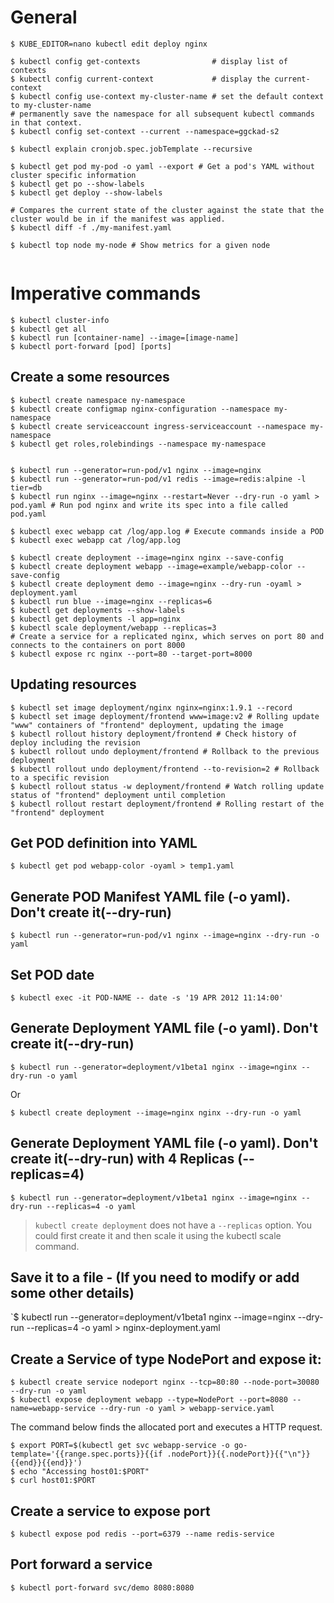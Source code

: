 # General
```
$ KUBE_EDITOR=nano kubectl edit deploy nginx

$ kubectl config get-contexts                # display list of contexts 
$ kubectl config current-context             # display the current-context
$ kubectl config use-context my-cluster-name # set the default context to my-cluster-name
# permanently save the namespace for all subsequent kubectl commands in that context.
$ kubectl config set-context --current --namespace=ggckad-s2

$ kubectl explain cronjob.spec.jobTemplate --recursive

$ kubectl get pod my-pod -o yaml --export # Get a pod's YAML without cluster specific information
$ kubectl get po --show-labels
$ kubectl get deploy --show-labels

# Compares the current state of the cluster against the state that the cluster would be in if the manifest was applied.
$ kubectl diff -f ./my-manifest.yaml

$ kubectl top node my-node # Show metrics for a given node


```
# Imperative commands

```
$ kubectl cluster-info
$ kubectl get all
$ kubectl run [container-name] --image=[image-name]
$ kubectl port-forward [pod] [ports]
```

## Create a some resources
```
$ kubectl create namespace ny-namespace
$ kubectl create configmap nginx-configuration --namespace my-namespace
$ kubectl create serviceaccount ingress-serviceaccount --namespace my-namespace
$ kubectl get roles,rolebindings --namespace my-namespace


$ kubectl run --generator=run-pod/v1 nginx --image=nginx
$ kubectl run --generator=run-pod/v1 redis --image=redis:alpine -l tier=db
$ kubectl run nginx --image=nginx --restart=Never --dry-run -o yaml > pod.yaml # Run pod nginx and write its spec into a file called pod.yaml

$ kubectl exec webapp cat /log/app.log # Execute commands inside a POD
$ kubectl exec webapp cat /log/app.log

$ kubectl create deployment --image=nginx nginx --save-config
$ kubectl create deployment webapp --image=example/webapp-color --save-config
$ kubectl create deployment demo --image=nginx --dry-run -oyaml > deployment.yaml
$ kubectl run blue --image=nginx --replicas=6
$ kubectl get deployments --show-labels
$ kubectl get deployments -l app=nginx
$ kubectl scale deployment/webapp --replicas=3
# Create a service for a replicated nginx, which serves on port 80 and connects to the containers on port 8000
$ kubectl expose rc nginx --port=80 --target-port=8000
```

## Updating resources
```
$ kubectl set image deployment/nginx nginx=nginx:1.9.1 --record
$ kubectl set image deployment/frontend www=image:v2 # Rolling update "www" containers of "frontend" deployment, updating the image
$ kubectl rollout history deployment/frontend # Check history of deploy including the revision 
$ kubectl rollout undo deployment/frontend # Rollback to the previous deployment
$ kubectl rollout undo deployment/frontend --to-revision=2 # Rollback to a specific revision
$ kubectl rollout status -w deployment/frontend # Watch rolling update status of "frontend" deployment until completion
$ kubectl rollout restart deployment/frontend # Rolling restart of the "frontend" deployment

```

## Get POD definition into YAML
```
$ kubectl get pod webapp-color -oyaml > temp1.yaml
```

## Generate POD Manifest YAML file (-o yaml). Don't create it(--dry-run)
```
$ kubectl run --generator=run-pod/v1 nginx --image=nginx --dry-run -o yaml
```

## Set POD date
`$ kubectl exec -it POD-NAME -- date -s '19 APR 2012 11:14:00'`

## Generate Deployment YAML file (-o yaml). Don't create it(--dry-run)

`$ kubectl run --generator=deployment/v1beta1 nginx --image=nginx --dry-run -o yaml`

Or

`$ kubectl create deployment --image=nginx nginx --dry-run -o yaml`

## Generate Deployment YAML file (-o yaml). Don't create it(--dry-run) with 4 Replicas (--replicas=4)
`$ kubectl run --generator=deployment/v1beta1 nginx --image=nginx --dry-run --replicas=4 -o yaml`

> `kubectl create deployment` does not have a `--replicas` option. You could first create it and then scale it using the kubectl scale command.

## Save it to a file - (If you need to modify or add some other details)
`$ kubectl run --generator=deployment/v1beta1 nginx --image=nginx --dry-run --replicas=4 -o yaml > nginx-deployment.yaml

## Create a Service of type NodePort and expose it:
```
$ kubectl create service nodeport nginx --tcp=80:80 --node-port=30080 --dry-run -o yaml
$ kubectl expose deployment webapp --type=NodePort --port=8080 --name=webapp-service --dry-run -o yaml > webapp-service.yaml
```

The command below finds the allocated port and executes a HTTP request.
```
$ export PORT=$(kubectl get svc webapp-service -o go-template='{{range.spec.ports}}{{if .nodePort}}{{.nodePort}}{{"\n"}}{{end}}{{end}}')
$ echo "Accessing host01:$PORT"
$ curl host01:$PORT
```

## Create a service to expose port
`$ kubectl expose pod redis --port=6379 --name redis-service`

## Port forward a service
`$ kubectl port-forward svc/demo 8080:8080`
